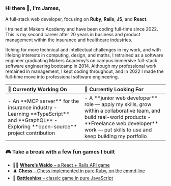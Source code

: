 
### Hi there 👋, I'm James,

A full-stack web developer, focusing on **Ruby**, **Rails**, **JS**, and **React**.

I trained at Makers Academy and have been coding full-time since 2022. This is my second career after 20 years in business and product management within the insurance and healthcare industries.

Itching for more technical and intellectual challenges in my work, and with lifelong interests in computing, design, and maths, I retrained as a software engineer graduating Makers Academy’s on campus immersive full-stack software engineering bootcamp in 2014. Although my professional work remained in management, I kept coding throughout, and in 2022 I made the full-time move into professional software engineering.

<table>
  <thead>
    <tr>
      <th align="left">🧠 <strong>Currently Working On</strong></th>
      <th align="left">👀 <strong>Currently Looking For</strong></th>
    </tr>
  </thead>
  <tbody>
    <tr>
      <td style="margin: none">
        - An **MCP server** for the insurance industry  
        - Learning **TypeScript** and **GraphQL**  
        - Exploring **open-source** project contribution  
      </td>
      <td>
        - A **junior web developer** role — apply my skills, grow within a collaborative team, and build real-world products  
        - **Freelance web developer** work — put skills to use and keep building my portfolio  
      </td>
    </tr>
  </tbody>
</table>



### 🎮 Take a break with a few fun games I built
- 🕵️‍♂️ [**Where’s Waldo** – a React + Rails API game](https://www.waldo.bibble.com)
- ♟️ [**Chess** – Chess implemented in pure Ruby, on the cmmd line](https://replit.com/@jbk1/Chess)
- 🚢 [**Battleships** – classic game in pure JavaScript](https://www.battleshiips.bibble.com)